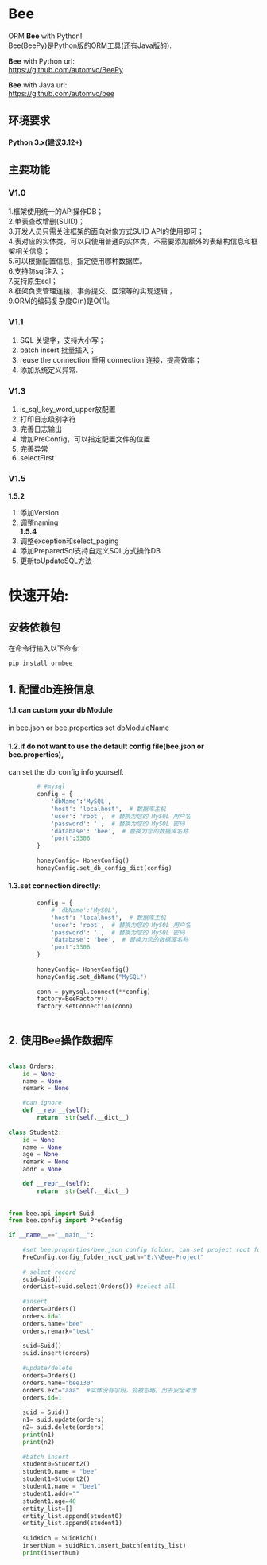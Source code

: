 Bee
=========
ORM **Bee** with Python!  
Bee(BeePy)是Python版的ORM工具(还有Java版的).  

**Bee** with Python url:  
https://github.com/automvc/BeePy  

**Bee** with Java url:  
https://github.com/automvc/bee  

## 环境要求  
#### Python 3.x(建议3.12+)   

## 主要功能
### **V1.0**
1.框架使用统一的API操作DB；  
2.单表查改增删(SUID)；   
3.开发人员只需关注框架的面向对象方式SUID API的使用即可；  
4.表对应的实体类，可以只使用普通的实体类，不需要添加额外的表结构信息和框架相关信息；  
5.可以根据配置信息，指定使用哪种数据库。  
6.支持防sql注入；  
7.支持原生sql；  
8.框架负责管理连接，事务提交、回滚等的实现逻辑；  
9.ORM的编码复杂度C(n)是O(1)。

### **V1.1**
1. SQL 关键字，支持大小写；  
2. batch insert 批量插入；  
3. reuse the connection 重用 connection 连接，提高效率；  
4. 添加系统定义异常.  

### **V1.3**
1. is_sql_key_word_upper放配置  
2. 打印日志级别字符  
3. 完善日志输出  
4. 增加PreConfig，可以指定配置文件的位置  
5. 完善异常  
6. selectFirst  

### **V1.5**
**1.5.2**  
1. 添加Version  
2. 调整naming  
**1.5.4**  
3. 调整exception和select_paging
4. 添加PreparedSql支持自定义SQL方式操作DB  
5. 更新toUpdateSQL方法  

快速开始:
=========	
## 安装依赖包  
在命令行输入以下命令: 

```shell
pip install ormbee
```

## 1. 配置db连接信息  
#### 1.1.can custom your db Module  
in bee.json or bee.properties set dbModuleName  
#### 1.2.if do not want to use the default config file(bee.json or bee.properties),  
can set the db_config info yourself.  

```python
        # #mysql
        config = {  
            'dbName':'MySQL',
            'host': 'localhost',  # 数据库主机  
            'user': 'root',  # 替换为您的 MySQL 用户名  
            'password': '',  # 替换为您的 MySQL 密码  
            'database': 'bee',  # 替换为您的数据库名称  
            'port':3306
        }
        
        honeyConfig= HoneyConfig()
        honeyConfig.set_db_config_dict(config)

```

#### 1.3.set connection directly:  

```python
        config = {  
            # 'dbName':'MySQL',
            'host': 'localhost',  # 数据库主机  
            'user': 'root',  # 替换为您的 MySQL 用户名  
            'password': '',  # 替换为您的 MySQL 密码  
            'database': 'bee',  # 替换为您的数据库名称  
            'port':3306
        }
        
        honeyConfig= HoneyConfig()
        honeyConfig.set_dbName("MySQL")
        
        conn = pymysql.connect(**config)
        factory=BeeFactory()
        factory.setConnection(conn)
        
```

## 2. 使用Bee操作数据库  

```python

class Orders:
    id = None  
    name = None 
    remark = None

    #can ignore
    def __repr__(self):  
        return  str(self.__dict__)
        
class Student2:
    id = None
    name = None 
    age = None  
    remark = None
    addr = None

    def __repr__(self): 
        return  str(self.__dict__)
        
        
from bee.api import Suid
from bee.config import PreConfig

if __name__=="__main__":
    
    #set bee.properties/bee.json config folder, can set project root for it
    PreConfig.config_folder_root_path="E:\\Bee-Project"
    
    # select record
    suid=Suid()
    orderList=suid.select(Orders()) #select all
    
    #insert    
    orders=Orders()
    orders.id=1
    orders.name="bee"
    orders.remark="test"
    
    suid=Suid()
    suid.insert(orders)
    
    #update/delete
    orders=Orders()
    orders.name="bee130"
    orders.ext="aaa"  #实体没有字段，会被忽略。出去安全考虑
    orders.id=1
    
    suid = Suid()
    n1= suid.update(orders)
    n2= suid.delete(orders)
    print(n1)
    print(n2)
    
    #batch insert
    student0=Student2()
    student0.name = "bee"
    student1=Student2()
    student1.name = "bee1"
    student1.addr=""
    student1.age=40
    entity_list=[]
    entity_list.append(student0)
    entity_list.append(student1)
    
    suidRich = SuidRich()
    insertNum = suidRich.insert_batch(entity_list)
    print(insertNum)

```
